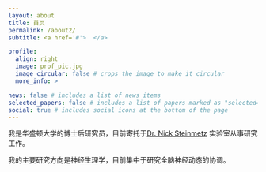 ```yaml
---
layout: about
title: 首页
permalink: /about2/
subtitle: <a href='#'>  </a>

profile:
  align: right
  image: prof_pic.jpg
  image_circular: false # crops the image to make it circular
  more_info: >

news: false # includes a list of news items
selected_papers: false # includes a list of papers marked as "selected={true}"
social: true # includes social icons at the bottom of the page
---
```


我是华盛顿大学的博士后研究员，目前寄托于[Dr. Nick Steinmetz](http://www.steinmetzlab.net)  实验室从事研究工作。

我的主要研究方向是神经生理学，目前集中于研究全脑神经动态的协调。


